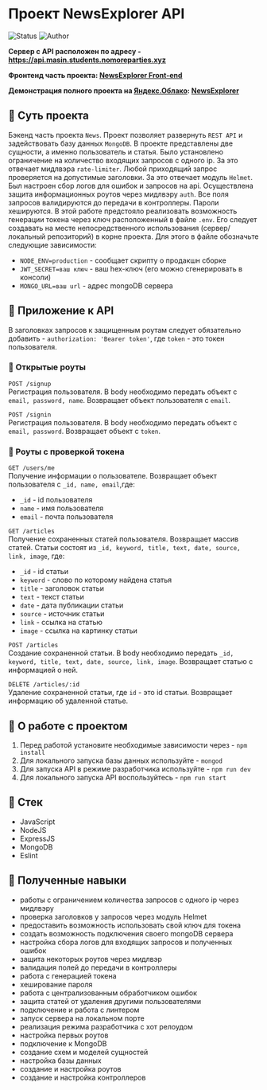# Проект NewsExplorer API

<p>
  <img alt="Status" src="https://img.shields.io/badge/status-released-green" >
  <img alt="Author" src="https://img.shields.io/badge/author-MaximSinyukov-blue" />
</p>

**Сервер с API расположен по адресу - https://api.masin.students.nomoreparties.xyz**

**Фронтенд часть проекта: [NewsExplorer Front-end](https://github.com/MaximSinyukov/news-explorer-frontend)**

**Демонстрация полного проекта на [Яндекс.Облако](https://cloud.yandex.ru/): [NewsExplorer](https://masin.students.nomoreparties.xyz/)**

## :page_with_curl: Суть проекта

Бэкенд часть проекта `News`. Проект позволяет развернуть `REST API` и задействовать базу данных `MongoDB`. В проекте представлены две сущности, а именно пользователь и статья. Было установлено ограничение на количество входящих запросов с одного ip. За это отвечает мидлвэра `rate-limiter`. Любой приходящий запрос проверяется на допустимые заголовки. За это отвечает модуль `Helmet`. Был настроен сбор логов для ошибок и запросов на api. Осуществлена защита информационных роутов через мидлвэру `auth`. Все поля запросов валидируются до передачи в контроллеры. Пароли хешируются. В этой работе предстояло реализовать возможность генерации токена через ключ расположенный в файле `.env`. Его следует создавать на месте непосредственного использования (сервер/локальный репозиторий) в корне проекта. Для этого в файле обозначьте следующие зависимости:
* `NODE_ENV=production` - сообщает скрипту о продакшн сборке
* `JWT_SECRET=ваш ключ` - ваш hex-ключ (его можно сгенерировать в консоли)
* `MONGO_URL=ваш url` - адрес mongoDB сервера

## :pushpin: Приложение к API

В заголовках запросов к защищенным роутам следует обязательно добавить - `authorization: 'Bearer token'`, где `token` - это токен пользователя.

### :green_book: Открытые роуты

`POST /signup`  
Регистрация пользователя. В body необходимо передать объект с `email, password, name`.
Возвращает объект пользователя c `email`.

`POST /signin`  
Регистрация пользователя. В body необходимо передать объект с `email, password`. 
Возвращает объект c `token`.

### :closed_book: Роуты с проверкой токена

`GET /users/me`  
Получение информации о пользователе.
Возвращает объект пользователя c `_id, name, email`,где:
- `_id` - id пользователя
- `name` - имя пользователя
- `email` - почта пользователя

`GET /articles`  
Получение сохраненных статей пользователя.
Возвращает массив статей. Статьи состоят из `_id, keyword, title, text, date, source, link, image`, где:
- `_id` - id статьи
- `keyword` - слово по которому найдена статья
- `title` - заголовок статьи
- `text` - текст статьи
- `date` - дата публикации статьи
- `source` - источник статьи
- `link` - ссылка на статью
- `image` - ссылка на картинку статьи

`POST /articles`  
Создание сохраненной статьи. В body необходимо передать `_id, keyword, title, text, date, source, link, image`.
Возвращает статью с информацией о ней.

`DELETE /articles/:id`  
Удаление сохраненной статьи, где `id` - это id статьи.
Возвращает информацию об удаленной статье.

## :wrench: О работе с проектом

1. Перед работой установите необходимые зависимости через - `npm install`
2. Для локального запуска базы данных используйте - `mongod`
3. Для запуска API в режиме разработчика используйте - `npm run dev`
4. Для локального запуска API воспользуйтесь - `npm run start`

## :bookmark_tabs: Стек

- JavaScript
- NodeJS
- ExpressJS
- MongoDB
- Eslint

## :mag_right: Полученные навыки

* работы с ограничением количества запросов с одного ip через мидлвэру
* проверка заголовков у запросов через модуль Helmet
* предоставить возможность использовать свой ключ для токена
* создать возможность подключения своего mongoDB сервера
* настройка сбора логов для входящих запросов и полученных ошибок
* защита некоторых роутов через мидлвэр
* валидация полей до передачи в контроллеры
* работа с генерацией токена
* хеширование пароля
* работа с централизованным обработчиком ошибок
* защита статей от удаления другими пользователями
* подключение и работа с линтером
* запуск сервера на локальном порте
* реализация режима разработчика с хот релоудом
* настройка первых роутов
* подключение к MongoDB
* создание схем и моделей сущностей
* настройка базы данных
* создание и настройка роутов
* создание и настройка контроллеров
